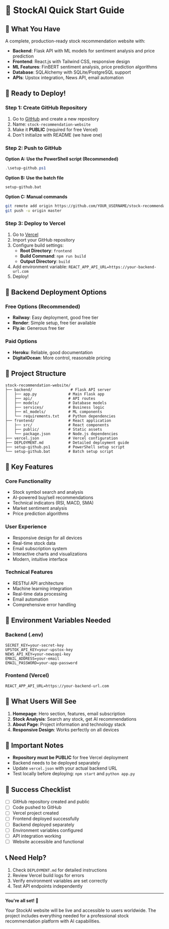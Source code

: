# 🚀 StockAI Quick Start Guide

## 🎯 What You Have

A complete, production-ready stock recommendation website with:

- **Backend**: Flask API with ML models for sentiment analysis and price prediction
- **Frontend**: React.js with Tailwind CSS, responsive design
- **ML Features**: FinBERT sentiment analysis, price prediction algorithms
- **Database**: SQLAlchemy with SQLite/PostgreSQL support
- **APIs**: Upstox integration, News API, email automation

## 🚀 Ready to Deploy!

### Step 1: Create GitHub Repository

1. Go to [GitHub](https://github.com) and create a new repository
2. Name: `stock-recommendation-website`
3. Make it **PUBLIC** (required for free Vercel)
4. Don't initialize with README (we have one)

### Step 2: Push to GitHub

**Option A: Use the PowerShell script (Recommended)**
```powershell
.\setup-github.ps1
```

**Option B: Use the batch file**
```cmd
setup-github.bat
```

**Option C: Manual commands**
```bash
git remote add origin https://github.com/YOUR_USERNAME/stock-recommendation-website.git
git push -u origin master
```

### Step 3: Deploy to Vercel

1. Go to [Vercel](https://vercel.com)
2. Import your GitHub repository
3. Configure build settings:
   - **Root Directory**: `frontend`
   - **Build Command**: `npm run build`
   - **Output Directory**: `build`
4. Add environment variable: `REACT_APP_API_URL=https://your-backend-url.com`
5. Deploy!

## 🔧 Backend Deployment Options

### Free Options (Recommended)
- **Railway**: Easy deployment, good free tier
- **Render**: Simple setup, free tier available
- **Fly.io**: Generous free tier

### Paid Options
- **Heroku**: Reliable, good documentation
- **DigitalOcean**: More control, reasonable pricing

## 📁 Project Structure

```
stock-recommendation-website/
├── backend/                 # Flask API server
│   ├── app.py              # Main Flask app
│   ├── api/                # API routes
│   ├── models/             # Database models
│   ├── services/           # Business logic
│   ├── ml_models/          # ML components
│   └── requirements.txt    # Python dependencies
├── frontend/               # React application
│   ├── src/                # React components
│   ├── public/             # Static assets
│   └── package.json        # Node.js dependencies
├── vercel.json             # Vercel configuration
├── DEPLOYMENT.md           # Detailed deployment guide
├── setup-github.ps1        # PowerShell setup script
└── setup-github.bat        # Batch setup script
```

## 🌟 Key Features

### Core Functionality
- Stock symbol search and analysis
- AI-powered buy/sell recommendations
- Technical indicators (RSI, MACD, SMA)
- Market sentiment analysis
- Price prediction algorithms

### User Experience
- Responsive design for all devices
- Real-time stock data
- Email subscription system
- Interactive charts and visualizations
- Modern, intuitive interface

### Technical Features
- RESTful API architecture
- Machine learning integration
- Real-time data processing
- Email automation
- Comprehensive error handling

## 🔑 Environment Variables Needed

### Backend (.env)
```env
SECRET_KEY=your-secret-key
UPSTOX_API_KEY=your-upstox-key
NEWS_API_KEY=your-newsapi-key
EMAIL_ADDRESS=your-email
EMAIL_PASSWORD=your-app-password
```

### Frontend (Vercel)
```env
REACT_APP_API_URL=https://your-backend-url.com
```

## 📱 What Users Will See

1. **Homepage**: Hero section, features, email subscription
2. **Stock Analysis**: Search any stock, get AI recommendations
3. **About Page**: Project information and technology stack
4. **Responsive Design**: Works perfectly on all devices

## 🚨 Important Notes

- **Repository must be PUBLIC** for free Vercel deployment
- Backend needs to be deployed separately
- Update `vercel.json` with your actual backend URL
- Test locally before deploying: `npm start` and `python app.py`

## 🎉 Success Checklist

- [ ] GitHub repository created and public
- [ ] Code pushed to GitHub
- [ ] Vercel project created
- [ ] Frontend deployed successfully
- [ ] Backend deployed separately
- [ ] Environment variables configured
- [ ] API integration working
- [ ] Website accessible and functional

## 📞 Need Help?

1. Check `DEPLOYMENT.md` for detailed instructions
2. Review Vercel build logs for errors
3. Verify environment variables are set correctly
4. Test API endpoints independently

---

**You're all set! 🚀**

Your StockAI website will be live and accessible to users worldwide. The project includes everything needed for a professional stock recommendation platform with AI capabilities.
